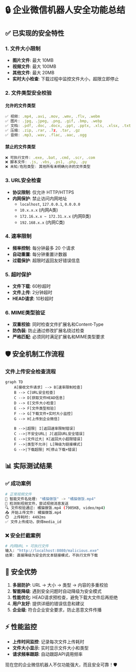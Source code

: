 # 🔒 企业微信机器人安全功能总结

## ✅ 已实现的安全特性

### 1. 文件大小限制
- **图片文件**: 最大 10MB
- **视频文件**: 最大 100MB  
- **其他文件**: 最大 20MB
- **实时大小检查**: 下载过程中监控文件大小，超限立即停止

### 2. 文件类型安全校验

#### 允许的文件类型
```javascript
✅ 视频: .mp4, .avi, .mov, .wmv, .flv, .webm
✅ 图片: .jpg, .jpeg, .png, .gif, .bmp, .webp  
✅ 文档: .pdf, .doc, .docx, .ppt, .pptx, .xls, .xlsx, .txt
✅ 压缩: .zip, .rar, .7z, .tar, .gz
✅ 音频: .mp3, .wav, .flac, .aac, .ogg
```

#### 禁止的文件类型
```javascript
❌ 可执行文件: .exe, .bat, .cmd, .scr, .com
❌ 脚本文件: .js, .vbs, .ps1, .php, .py
❌ 未知/危险类型: 其他所有未明确允许的文件类型
```

### 3. URL安全检查
- **协议限制**: 仅允许 HTTP/HTTPS
- **内网保护**: 禁止访问内网地址
  - `localhost`, `127.0.0.1`, `0.0.0.0`
  - `10.x.x.x` (内网A类)
  - `172.16.x.x ~ 172.31.x.x` (内网B类)
  - `192.168.x.x` (内网C类)

### 4. 速率限制
- **频率控制**: 每分钟最多 20 个请求
- **自动重置**: 每分钟重置计数器
- **过载保护**: 超限时返回友好错误信息

### 5. 超时保护
- **文件下载**: 60秒超时
- **文件上传**: 2分钟超时  
- **HEAD请求**: 10秒超时

### 6. MIME类型验证
- **双重校验**: 同时检查文件扩展名和Content-Type
- **防伪装**: 防止通过修改扩展名绕过检查
- **严格匹配**: 必须同时满足扩展名和MIME类型要求

## 🛡️ 安全机制工作流程

### 文件上传安全检查流程

```mermaid
graph TD
    A[接收文件请求] --> B[速率限制检查]
    B --> C[URL安全检查]
    C --> D[获取文件HEAD信息]
    D --> E[文件大小检查]
    E --> F[文件类型校验]
    F --> G[下载文件+实时大小监控]
    G --> H[上传到企业微信]
    
    B -->|超限| I[返回速率限制错误]
    C -->|不安全URL| J[返回URL安全错误]
    E -->|文件过大| K[返回大小超限错误]
    F -->|类型不允许| L[降级为链接模式]
    G -->|下载超限| M[停止下载+错误]
```

## 📊 实际测试结果

### ✅ 成功案例
```bash
# 正常视频文件
📝 智能文件名处理: "橘猫做饭" -> "橘猫做饭.mp4"
🎥 检测到视频文件，尝试视频消息发送
🔍 文件校验通过: 橘猫做饭.mp4 (7905KB, video/mp4)  
📤 开始上传文件: 橘猫做饭.mp4
⏱️  上传耗时: 4492ms
✅ 文件上传成功，获得media_id
```

### ❌ 安全拦截案例
```bash
# 内网URL + 可执行文件
输入: "http://localhost:8080/malicious.exe"
结果: 直接降级为安全的文本链接模式，不执行文件下载
```

## 🚀 安全优势

1. **多层防护**: URL → 大小 → 类型 → 内容的多重校验
2. **智能降级**: 遇到安全问题时自动降级为安全模式
3. **性能优化**: HEAD请求预检查，避免下载大文件后再拒绝
4. **用户友好**: 提供详细的错误信息和建议
5. **企业级**: 符合企业安全要求，防止恶意文件传播

## ⚡ 性能监控

- **上传时间监控**: 记录每次文件上传耗时
- **文件大小显示**: 实时显示文件大小和类型
- **请求频率跟踪**: 自动跟踪API调用频率

现在您的企业微信机器人不仅功能强大，而且安全可靠！🛡️